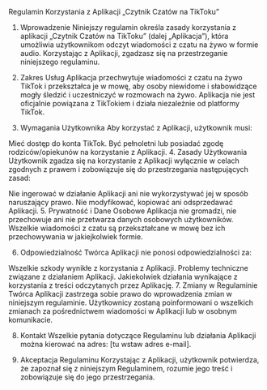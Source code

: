 Regulamin Korzystania z Aplikacji „Czytnik Czatów na TikToku”

1. Wprowadzenie
Niniejszy regulamin określa zasady korzystania z aplikacji „Czytnik Czatów na TikToku” (dalej „Aplikacja”), która umożliwia użytkownikom odczyt wiadomości z czatu na żywo w formie audio. Korzystając z Aplikacji, zgadzasz się na przestrzeganie niniejszego regulaminu.

2. Zakres Usług
Aplikacja przechwytuje wiadomości z czatu na żywo TikTok i przekształca je w mowę, aby osoby niewidome i słabowidzące mogły śledzić i uczestniczyć w rozmowach na żywo. Aplikacja nie jest oficjalnie powiązana z TikTokiem i działa niezależnie od platformy TikTok.

3. Wymagania Użytkownika
Aby korzystać z Aplikacji, użytkownik musi:

Mieć dostęp do konta TikTok.
Być pełnoletni lub posiadać zgodę rodziców/opiekunów na korzystanie z Aplikacji.
4. Zasady Użytkowania
Użytkownik zgadza się na korzystanie z Aplikacji wyłącznie w celach zgodnych z prawem i zobowiązuje się do przestrzegania następujących zasad:

Nie ingerować w działanie Aplikacji ani nie wykorzystywać jej w sposób naruszający prawo.
Nie modyfikować, kopiować ani odsprzedawać Aplikacji.
5. Prywatność i Dane Osobowe
Aplikacja nie gromadzi, nie przechowuje ani nie przetwarza danych osobowych użytkowników. Wszelkie wiadomości z czatu są przekształcane w mowę bez ich przechowywania w jakiejkolwiek formie.

6. Odpowiedzialność
Twórca Aplikacji nie ponosi odpowiedzialności za:

Wszelkie szkody wynikłe z korzystania z Aplikacji.
Problemy techniczne związane z działaniem Aplikacji.
Jakiekolwiek działania wynikające z korzystania z treści odczytanych przez Aplikację.
7. Zmiany w Regulaminie
Twórca Aplikacji zastrzega sobie prawo do wprowadzenia zmian w niniejszym regulaminie. Użytkownicy zostaną poinformowani o wszelkich zmianach za pośrednictwem wiadomości w Aplikacji lub w osobnym komunikacie.

8. Kontakt
Wszelkie pytania dotyczące Regulaminu lub działania Aplikacji można kierować na adres: [tu wstaw adres e-mail].

9. Akceptacja Regulaminu
Korzystając z Aplikacji, użytkownik potwierdza, że zapoznał się z niniejszym Regulaminem, rozumie jego treść i zobowiązuje się do jego przestrzegania.

